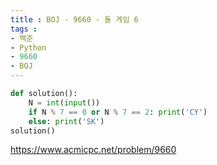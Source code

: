 ```yaml
---
title : BOJ - 9660 - 돌 게임 6
tags :
- 백준
- Python
- 9660
- BOJ
---
```


```python
def solution():
    N = int(input())
    if N % 7 == 0 or N % 7 == 2: print('CY')
    else: print('SK')
solution()
```

https://www.acmicpc.net/problem/9660